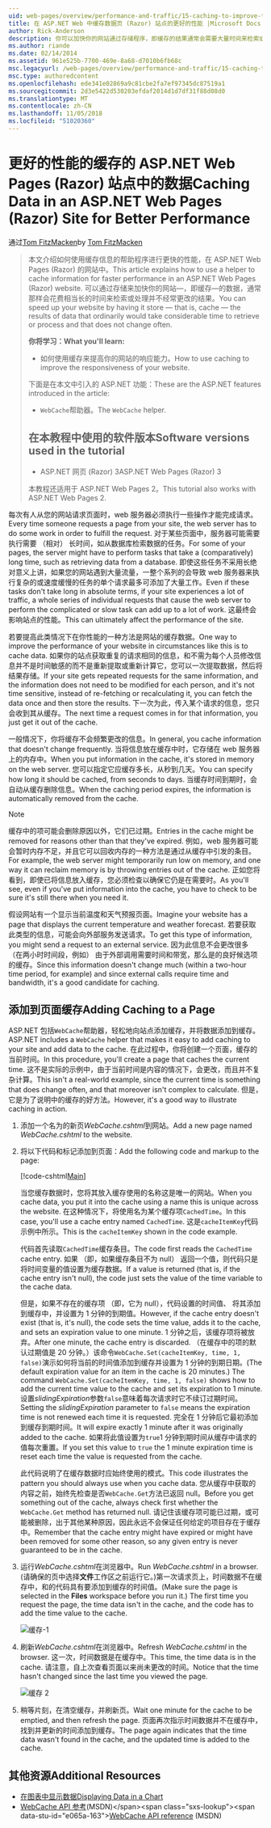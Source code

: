 ```yaml
---
uid: web-pages/overview/performance-and-traffic/15-caching-to-improve-the-performance-of-your-website
title: 在 ASP.NET Web 中缓存数据页 (Razor) 站点的更好的性能 |Microsoft Docs
author: Rick-Anderson
description: 你可以加快你的网站通过存储程序，即缓存的结果通常会需要大量时间来检索或处理的数据...
ms.author: riande
ms.date: 02/14/2014
ms.assetid: 961e525b-7700-469e-8a68-d7010b6fb68c
msc.legacyurl: /web-pages/overview/performance-and-traffic/15-caching-to-improve-the-performance-of-your-website
msc.type: authoredcontent
ms.openlocfilehash: ede341e02869a9c81cbe2fa7ef97345dc87519a1
ms.sourcegitcommit: 2d3e5422d530203efdaf2014d1d7df31f88d08d0
ms.translationtype: MT
ms.contentlocale: zh-CN
ms.lasthandoff: 11/05/2018
ms.locfileid: "51020360"
---
```

<a name="caching-data-in-an-aspnet-web-pages-razor-site-for-better-performance"></a><span data-ttu-id="e065a-103">更好的性能的缓存的 ASP.NET Web Pages (Razor) 站点中的数据</span><span class="sxs-lookup"><span data-stu-id="e065a-103">Caching Data in an ASP.NET Web Pages (Razor) Site for Better Performance</span></span>
====================
<span data-ttu-id="e065a-104">通过[Tom FitzMacken](https://github.com/tfitzmac)</span><span class="sxs-lookup"><span data-stu-id="e065a-104">by [Tom FitzMacken](https://github.com/tfitzmac)</span></span>

> <span data-ttu-id="e065a-105">本文介绍如何使用缓存信息的帮助程序进行更快的性能，在 ASP.NET Web Pages (Razor) 的网站中。</span><span class="sxs-lookup"><span data-stu-id="e065a-105">This article explains how to use a helper to cache information for faster performance in an ASP.NET Web Pages (Razor) website.</span></span> <span data-ttu-id="e065a-106">可以通过存储来加快你的网站&#8212;，即缓存&#8212;的数据，通常那样会花费相当长的时间来检索或处理并不经常更改的结果。</span><span class="sxs-lookup"><span data-stu-id="e065a-106">You can speed up your website by having it store &#8212; that is, cache &#8212; the results of data that ordinarily would take considerable time to retrieve or process and that does not change often.</span></span>
> 
> <span data-ttu-id="e065a-107">**你将学习：**</span><span class="sxs-lookup"><span data-stu-id="e065a-107">**What you'll learn:**</span></span> 
> 
> - <span data-ttu-id="e065a-108">如何使用缓存来提高你的网站的响应能力。</span><span class="sxs-lookup"><span data-stu-id="e065a-108">How to use caching to improve the responsiveness of your website.</span></span>
> 
> <span data-ttu-id="e065a-109">下面是在本文中引入的 ASP.NET 功能：</span><span class="sxs-lookup"><span data-stu-id="e065a-109">These are the ASP.NET features introduced in the article:</span></span>
> 
> - <span data-ttu-id="e065a-110">`WebCache`帮助器。</span><span class="sxs-lookup"><span data-stu-id="e065a-110">The `WebCache` helper.</span></span>
>   
> 
> ## <a name="software-versions-used-in-the-tutorial"></a><span data-ttu-id="e065a-111">在本教程中使用的软件版本</span><span class="sxs-lookup"><span data-stu-id="e065a-111">Software versions used in the tutorial</span></span>
> 
> 
> - <span data-ttu-id="e065a-112">ASP.NET 网页 (Razor) 3</span><span class="sxs-lookup"><span data-stu-id="e065a-112">ASP.NET Web Pages (Razor) 3</span></span>
>   
> 
> <span data-ttu-id="e065a-113">本教程还适用于 ASP.NET Web Pages 2。</span><span class="sxs-lookup"><span data-stu-id="e065a-113">This tutorial also works with ASP.NET Web Pages 2.</span></span>


<span data-ttu-id="e065a-114">每次有人从您的网站请求页面时，web 服务器必须执行一些操作才能完成请求。</span><span class="sxs-lookup"><span data-stu-id="e065a-114">Every time someone requests a page from your site, the web server has to do some work in order to fulfill the request.</span></span> <span data-ttu-id="e065a-115">对于某些页面中，服务器可能需要执行需要 （相对） 长时间，如从数据库检索数据的任务。</span><span class="sxs-lookup"><span data-stu-id="e065a-115">For some of your pages, the server might have to perform tasks that take a (comparatively) long time, such as retrieving data from a database.</span></span> <span data-ttu-id="e065a-116">即使这些任务不采用长绝对意义上讲，如果您的网站遇到大量流量，一整个系列的会导致 web 服务器来执行复杂的或速度缓慢的任务的单个请求最多可添加了大量工作。</span><span class="sxs-lookup"><span data-stu-id="e065a-116">Even if these tasks don't take long in absolute terms, if your site experiences a lot of traffic, a whole series of individual requests that cause the web server to perform the complicated or slow task can add up to a lot of work.</span></span> <span data-ttu-id="e065a-117">这最终会影响站点的性能。</span><span class="sxs-lookup"><span data-stu-id="e065a-117">This can ultimately affect the performance of the site.</span></span>

<span data-ttu-id="e065a-118">若要提高此类情况下在你性能的一种方法是网站的缓存数据。</span><span class="sxs-lookup"><span data-stu-id="e065a-118">One way to improve the performance of your website in circumstances like this is to cache data.</span></span> <span data-ttu-id="e065a-119">如果你的站点获取重复的请求相同的信息，和不需为每个人员修改信息并不是时间敏感的而不是重新提取或重新计算它，您可以一次提取数据，然后将结果存储。</span><span class="sxs-lookup"><span data-stu-id="e065a-119">If your site gets repeated requests for the same information, and the information does not need to be modified for each person, and it's not time sensitive, instead of re-fetching or recalculating it, you can fetch the data once and then store the results.</span></span> <span data-ttu-id="e065a-120">下一次为此，传入某个请求的信息，您只会收到其从缓存。</span><span class="sxs-lookup"><span data-stu-id="e065a-120">The next time a request comes in for that information, you just get it out of the cache.</span></span>

<span data-ttu-id="e065a-121">一般情况下，你将缓存不会频繁更改的信息。</span><span class="sxs-lookup"><span data-stu-id="e065a-121">In general, you cache information that doesn't change frequently.</span></span> <span data-ttu-id="e065a-122">当将信息放在缓存中时，它存储在 web 服务器上的内存中。</span><span class="sxs-lookup"><span data-stu-id="e065a-122">When you put information in the cache, it's stored in memory on the web server.</span></span> <span data-ttu-id="e065a-123">您可以指定它应缓存多长，从秒到几天。</span><span class="sxs-lookup"><span data-stu-id="e065a-123">You can specify how long it should be cached, from seconds to days.</span></span> <span data-ttu-id="e065a-124">当缓存时间到期时，会自动从缓存删除信息。</span><span class="sxs-lookup"><span data-stu-id="e065a-124">When the caching period expires, the information is automatically removed from the cache.</span></span>

> [!NOTE]
> <span data-ttu-id="e065a-125">缓存中的项可能会删除原因以外，它们已过期。</span><span class="sxs-lookup"><span data-stu-id="e065a-125">Entries in the cache might be removed for reasons other than that they've expired.</span></span> <span data-ttu-id="e065a-126">例如，web 服务器可能会暂时内存不足，并且它可以回收内存的一种方法是通过从缓存中引发的条目。</span><span class="sxs-lookup"><span data-stu-id="e065a-126">For example, the web server might temporarily run low on memory, and one way it can reclaim memory is by throwing entries out of the cache.</span></span> <span data-ttu-id="e065a-127">正如您将看到，即使已将信息放入缓存，您必须检查以确保它仍是在需要时。</span><span class="sxs-lookup"><span data-stu-id="e065a-127">As you'll see, even if you've put information into the cache, you have to check to be sure it's still there when you need it.</span></span>


<span data-ttu-id="e065a-128">假设网站有一个显示当前温度和天气预报页面。</span><span class="sxs-lookup"><span data-stu-id="e065a-128">Imagine your website has a page that displays the current temperature and weather forecast.</span></span> <span data-ttu-id="e065a-129">若要获取此类型的信息，可能会向外部服务发送请求。</span><span class="sxs-lookup"><span data-stu-id="e065a-129">To get this type of information, you might send a request to an external service.</span></span> <span data-ttu-id="e065a-130">因为此信息不会更改很多 （在两小时时间段，例如） 由于外部调用需要时间和带宽，那么是的良好候选项的缓存。</span><span class="sxs-lookup"><span data-stu-id="e065a-130">Since this information doesn't change much (within a two-hour time period, for example) and since external calls require time and bandwidth, it's a good candidate for caching.</span></span>

## <a name="adding-caching-to-a-page"></a><span data-ttu-id="e065a-131">添加到页面缓存</span><span class="sxs-lookup"><span data-stu-id="e065a-131">Adding Caching to a Page</span></span>

<span data-ttu-id="e065a-132">ASP.NET 包括`WebCache`帮助器，轻松地向站点添加缓存，并将数据添加到缓存。</span><span class="sxs-lookup"><span data-stu-id="e065a-132">ASP.NET includes a `WebCache` helper that makes it easy to add caching to your site and add data to the cache.</span></span> <span data-ttu-id="e065a-133">在此过程中，你将创建一个页面，缓存的当前时间。</span><span class="sxs-lookup"><span data-stu-id="e065a-133">In this procedure, you'll create a page that caches the current time.</span></span> <span data-ttu-id="e065a-134">这不是实际的示例中，由于当前时间是内容的情况下，会更改，而且并不复杂计算。</span><span class="sxs-lookup"><span data-stu-id="e065a-134">This isn't a real-world example, since the current time is something that does change often, and that moreover isn't complex to calculate.</span></span> <span data-ttu-id="e065a-135">但是，它是为了说明中的缓存的好方法。</span><span class="sxs-lookup"><span data-stu-id="e065a-135">However, it's a good way to illustrate caching in action.</span></span>

1. <span data-ttu-id="e065a-136">添加一个名为的新页*WebCache.cshtml*到网站。</span><span class="sxs-lookup"><span data-stu-id="e065a-136">Add a new page named *WebCache.cshtml* to the website.</span></span>
2. <span data-ttu-id="e065a-137">将以下代码和标记添加到页面：</span><span class="sxs-lookup"><span data-stu-id="e065a-137">Add the following code and markup to the page:</span></span>

    [!code-cshtml[Main](15-caching-to-improve-the-performance-of-your-website/samples/sample1.cshtml)]

    <span data-ttu-id="e065a-138">当您缓存数据时，您将其放入缓存使用的名称这是唯一的网站。</span><span class="sxs-lookup"><span data-stu-id="e065a-138">When you cache data, you put it into the cache using a name this is unique across the website.</span></span> <span data-ttu-id="e065a-139">在这种情况下，将使用名为某个缓存项`CachedTime`。</span><span class="sxs-lookup"><span data-stu-id="e065a-139">In this case, you'll use a cache entry named `CachedTime`.</span></span> <span data-ttu-id="e065a-140">这是`cacheItemKey`代码示例中所示。</span><span class="sxs-lookup"><span data-stu-id="e065a-140">This is the `cacheItemKey` shown in the code example.</span></span>

    <span data-ttu-id="e065a-141">代码首先读取`CachedTime`缓存条目。</span><span class="sxs-lookup"><span data-stu-id="e065a-141">The code first reads the `CachedTime` cache entry.</span></span> <span data-ttu-id="e065a-142">如果 （即，如果缓存条目不为 null） 返回一个值，则代码只是将时间变量的值设置为缓存数据。</span><span class="sxs-lookup"><span data-stu-id="e065a-142">If a value is returned (that is, if the cache entry isn't null), the code just sets the value of the time variable to the cache data.</span></span>

    <span data-ttu-id="e065a-143">但是，如果不存在的缓存项 （即，它为 null），代码设置的时间值、 将其添加到缓存中，并设置为 1 分钟的到期值。</span><span class="sxs-lookup"><span data-stu-id="e065a-143">However, if the cache entry doesn't exist (that is, it's null), the code sets the time value, adds it to the cache, and sets an expiration value to one minute.</span></span> <span data-ttu-id="e065a-144">1 分钟之后，该缓存项将被放弃。</span><span class="sxs-lookup"><span data-stu-id="e065a-144">After one minute, the cache entry is discarded.</span></span> <span data-ttu-id="e065a-145">（在缓存中的项的默认过期值是 20 分钟。）该命令`WebCache.Set(cacheItemKey, time, 1, false)`演示如何将当前的时间值添加到缓存并设置为 1 分钟的到期日期。</span><span class="sxs-lookup"><span data-stu-id="e065a-145">(The default expiration value for an item in the cache is 20 minutes.) The command `WebCache.Set(cacheItemKey, time, 1, false)` shows how to add the current time value to the cache and set its expiration to 1 minute.</span></span> <span data-ttu-id="e065a-146">设置*slidingExpiration*参数`false`意味着每次请求时它不续订过期时间。</span><span class="sxs-lookup"><span data-stu-id="e065a-146">Setting the *slidingExpiration* parameter to `false` means the expiration time is not renewed each time it is requested.</span></span> <span data-ttu-id="e065a-147">完全在 1 分钟后它最初添加到缓存到期时间。</span><span class="sxs-lookup"><span data-stu-id="e065a-147">It will expire exactly 1 minute after it was originally added to the cache.</span></span> <span data-ttu-id="e065a-148">如果将此值设置为`true`1 分钟到期时间从缓存中请求的值每次重置。</span><span class="sxs-lookup"><span data-stu-id="e065a-148">If you set this value to `true` the 1 minute expiration time is reset each time the value is requested from the cache.</span></span>

    <span data-ttu-id="e065a-149">此代码说明了在缓存数据时应始终使用的模式。</span><span class="sxs-lookup"><span data-stu-id="e065a-149">This code illustrates the pattern you should always use when you cache data.</span></span> <span data-ttu-id="e065a-150">您从缓存中获取的内容之前，始终先检查是否`WebCache.Get`方法已返回 null。</span><span class="sxs-lookup"><span data-stu-id="e065a-150">Before you get something out of the cache, always check first whether the `WebCache.Get` method has returned null.</span></span> <span data-ttu-id="e065a-151">请记住该缓存项可能已过期，或可能被删除，出于其他某种原因，因此永远不会保证任何给定的项目存在于缓存中。</span><span class="sxs-lookup"><span data-stu-id="e065a-151">Remember that the cache entry might have expired or might have been removed for some other reason, so any given entry is never guaranteed to be in the cache.</span></span>
3. <span data-ttu-id="e065a-152">运行*WebCache.cshtml*在浏览器中。</span><span class="sxs-lookup"><span data-stu-id="e065a-152">Run *WebCache.cshtml* in a browser.</span></span> <span data-ttu-id="e065a-153">(请确保的页中选择**文件**工作区之前运行它。)第一次请求页上，时间数据不在缓存中，和的代码具有要添加到缓存的时间值。</span><span class="sxs-lookup"><span data-stu-id="e065a-153">(Make sure the page is selected in the **Files** workspace before you run it.) The first time you request the page, the time data isn't in the cache, and the code has to add the time value to the cache.</span></span>

    ![缓存-1](15-caching-to-improve-the-performance-of-your-website/_static/image1.jpg)
4. <span data-ttu-id="e065a-155">刷新*WebCache.cshtml*在浏览器中。</span><span class="sxs-lookup"><span data-stu-id="e065a-155">Refresh *WebCache.cshtml* in the browser.</span></span> <span data-ttu-id="e065a-156">这一次，时间数据是在缓存中。</span><span class="sxs-lookup"><span data-stu-id="e065a-156">This time, the time data is in the cache.</span></span> <span data-ttu-id="e065a-157">请注意，自上次查看页面以来尚未更改的时间。</span><span class="sxs-lookup"><span data-stu-id="e065a-157">Notice that the time hasn't changed since the last time you viewed the page.</span></span>

    ![缓存 2](15-caching-to-improve-the-performance-of-your-website/_static/image2.jpg)
5. <span data-ttu-id="e065a-159">稍等片刻，在清空缓存，并刷新页。</span><span class="sxs-lookup"><span data-stu-id="e065a-159">Wait one minute for the cache to be emptied, and then refresh the page.</span></span> <span data-ttu-id="e065a-160">页面再次指示时间数据并不在缓存中，找到并更新的时间添加到缓存。</span><span class="sxs-lookup"><span data-stu-id="e065a-160">The page again indicates that the time data wasn't found in the cache, and the updated time is added to the cache.</span></span>

<a id="Additional_Resources"></a>
## <a name="additional-resources"></a><span data-ttu-id="e065a-161">其他资源</span><span class="sxs-lookup"><span data-stu-id="e065a-161">Additional Resources</span></span>


- [<span data-ttu-id="e065a-162">在图表中显示数据</span><span class="sxs-lookup"><span data-stu-id="e065a-162">Displaying Data in a Chart</span></span>](https://go.microsoft.com/fwlink/?LinkId=202895)
- <span data-ttu-id="e065a-163">[WebCache API 参考](https://msdn.microsoft.com/library/system.web.helpers.webcache(v=vs.99).aspx)(MSDN)</span><span class="sxs-lookup"><span data-stu-id="e065a-163">[WebCache API reference](https://msdn.microsoft.com/library/system.web.helpers.webcache(v=vs.99).aspx) (MSDN)</span></span>
